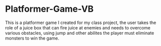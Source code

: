 # Platformer-Game-VB

This is a platformer game I created for my class project, the user takes the role of a juice box that can fire juice at enemies and needs to overcome various obstacles, using jump and other abilites the player must eliminate monsters to win the game.
